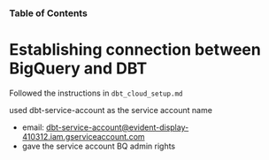 ### Table of Contents




# Establishing connection between BigQuery and DBT

Followed the instructions in `dbt_cloud_setup.md`

used dbt-service-account as the service account name
- email: dbt-service-account@evident-display-410312.iam.gserviceaccount.com
- gave the service account BQ admin rights